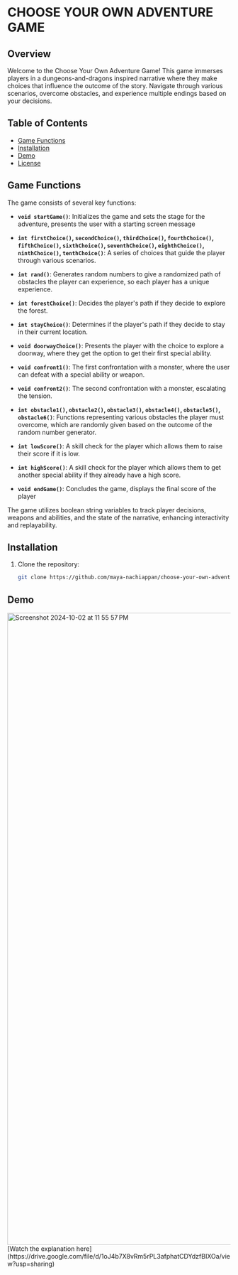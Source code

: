 # CHOOSE YOUR OWN ADVENTURE GAME

## Overview

Welcome to the Choose Your Own Adventure Game! This game immerses players in a dungeons-and-dragons inspired narrative where they make choices that influence the outcome of the story. Navigate through various scenarios, overcome obstacles, and experience multiple endings based on your decisions.

## Table of Contents

- [Game Functions](#game-functions)
- [Installation](#installation)
- [Demo](#demo)
- [License](#license)

## Game Functions

The game consists of several key functions:

- **`void startGame()`**: Initializes the game and sets the stage for the adventure, presents the user with a starting screen message

- **`int firstChoice()`, `secondChoice()`, `thirdChoice()`, `fourthChoice()`, `fifthChoice()`, `sixthChoice()`, `seventhChoice()`, `eighthChoice()`, `ninthChoice()`, `tenthChoice()`**: A series of choices that guide the player through various scenarios.
 
- **`int rand()`**: Generates random numbers to give a randomized path of obstacles the player can experience, so each player has a unique experience.
  
- **`int forestChoice()`**: Decides the player's path if they decide to explore the forest.
- **`int stayChoice()`**: Determines if the player's path if they decide to stay in their current location.

- **`void doorwayChoice()`**: Presents the player with the choice to explore a doorway, where they get the option to get their first special ability.
- **`void confront1()`**: The first confrontation with a monster, where the user can defeat with a special ability or weapon.
- **`void confront2()`**: The second confrontation with a monster, escalating the tension.

- **`int obstacle1()`, `obstacle2()`, `obstacle3()`, `obstacle4()`, `obstacle5()`, `obstacle6()`**: Functions representing various obstacles the player must overcome, which are randomly given based on the outcome of the random number generator.
  
- **`int lowScore()`**: A skill check for the player which allows them to raise their score if it is low.
- **`int highScore()`**: A skill check for the player which allows them to get another special ability if they already have a high score.
  
- **`void endGame()`**: Concludes the game, displays the final score of the player
  

The game utilizes boolean string variables to track player decisions, weapons and abilities, and the state of the narrative, enhancing interactivity and replayability.


## Installation

1. Clone the repository:
   ```bash
   git clone https://github.com/maya-nachiappan/choose-your-own-adventure-game.git


## Demo

<img width="1423" alt="Screenshot 2024-10-02 at 11 55 57 PM" src="https://github.com/user-attachments/assets/c4358a9f-da87-4618-81a3-dc55088167a5">
[Watch the explanation here](https://drive.google.com/file/d/1oJ4b7X8vRm5rPL3afphatCDYdzfBIXOa/view?usp=sharing)

